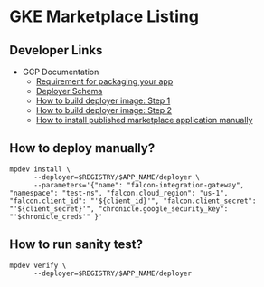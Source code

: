 # GKE Marketplace Listing

## Developer Links

 - GCP Documentation
   - [Requirement for packaging your app](https://cloud.google.com/marketplace/docs/partners/kubernetes/create-app-package)
   - [Deployer Schema](https://github.com/GoogleCloudPlatform/marketplace-k8s-app-tools/blob/master/docs/schema.md#x-google-marketplace-1)
   - [How to build deployer image: Step 1](https://github.com/GoogleCloudPlatform/marketplace-k8s-app-tools/blob/master/docs/building-deployer.md)
   - [How to build deployer image: Step 2](https://github.com/GoogleCloudPlatform/marketplace-k8s-app-tools/blob/master/docs/building-deployer-helm.md)
   - [How to install published marketplace application manually](https://github.com/GoogleCloudPlatform/marketplace-k8s-app-tools/blob/master/docs/mpdev-references.md#installing-a-published-marketplace-app)

## How to deploy manually?
```
mpdev install \
      --deployer=$REGISTRY/$APP_NAME/deployer \
      --parameters='{"name": "falcon-integration-gateway", "namespace": "test-ns", "falcon.cloud_region": "us-1", "falcon.client_id": "'${client_id}'", "falcon.client_secret": "'${client_secret}'", "chronicle.google_security_key": "'$chronicle_creds'" }'
```

## How to run sanity test?
```
mpdev verify \
      --deployer=$REGISTRY/$APP_NAME/deployer
```
